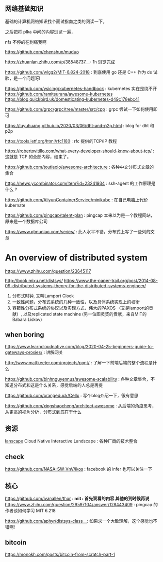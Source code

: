 ## 网络基础知识
基础的计算机网络知识找个面试指南之类的阅读一下。

之后把将 plka 中间的内容浏览一遍，

nfs 不停的在刺痛我啊

https://github.com/chenshuo/muduo

https://zhuanlan.zhihu.com/p/38548737　: 1h 浏览完成

https://github.com/wlgq2/MIT-6.824-2018 : 到底使用 go 还是 C++ 作为 ds 试验，是一个问题呀!

https://github.com/ysicing/kubernetes-handbook : kubernetes 实在是绕不开
    https://github.com/ramitsurana/awesome-kubernetes
    https://blog.quickbird.uk/domesticating-kubernetes-d49c178ebc41

https://github.com/grpc/grpc/tree/master/src/cpp : grpc 尝试一下如何使用即可

https://luyuhuang.github.io/2020/03/06/dht-and-p2p.html : blog for dht 和 p2p

https://tools.ietf.org/html/rfc1180 : rfc 提供的TCP/IP 教程

https://robertovitillo.com/what-every-developer-should-know-about-tcp/ : 这就是 TCP 的全部内容，结束了。

https://github.com/toutiaoio/awesome-architecture : 各种中文分布式文章的集合

https://news.ycombinator.com/item?id=23241934 : ssh-agent 的工作原理是什么 ?

https://github.com/AliyunContainerService/minikube : 在自己电脑上代价 kubernate


https://github.com/pingcap/talent-plan : pingcap 本来以为是一个教程网站，原来是一个数据库公司

https://www.qtmuniao.com/series/ : 此人水平不错，分布式上写了一些列的文章

# An overview of distributed system
https://www.zhihu.com/question/23645117

http://book.mixu.net/distsys/
https://www.the-paper-trail.org/post/2014-08-09-distributed-systems-theory-for-the-distributed-systems-engineer/

1. 分布式时钟, 又叫Lamport Clock
2. 一致性问题，分布式系统的几种一致性，以及具体系统实现上的权衡
3. 容错性分布式系统的协议以及实现方式，伟大的PAXOS （又是lamport的贡献）, 以及replicated state machine (另一位图灵奖的贡献，来自MIT的Babara Liskov)

## when boring
https://www.learncloudnative.com/blog/2020-04-25-beginners-guide-to-gateways-proxies/ : 讲解网关

http://www.mattkeeter.com/projects/pont/ : 了解一下前端后端的整个流程是什么

https://github.com/binhnguyennus/awesome-scalability : 各种文章集合，不知道分布式和这是什么关系，感觉后端的人总是再提

https://github.com/orangeduck/Cello : 写个blog介绍一下，很有意思

https://github.com/xingshaocheng/architect-awesome : 从后端的角度思考，从更高的视角分析，分布式到底在干什么


## 资源
[lanscape](https://github.com/cncf/landscape) Cloud Native Interactive Landscape : 各种厂商的技术整合


## check
https://github.com/NASA-SW-VnV/ikos : facebook 的 infer 也可以关注一下


## 核心

https://github.com/ivanallen/thor : **mit : 首先观看的内容 其他的到时候再说**
https://www.zhihu.com/question/29597104/answer/128443409 : pingcap 的作者谈如何学习 MIT 6.218

https://github.com/aphyr/distsys-class　: 如果求一个大致理解，这个感觉也不错啊!


## bitcoin

https://monokh.com/posts/bitcoin-from-scratch-part-1
